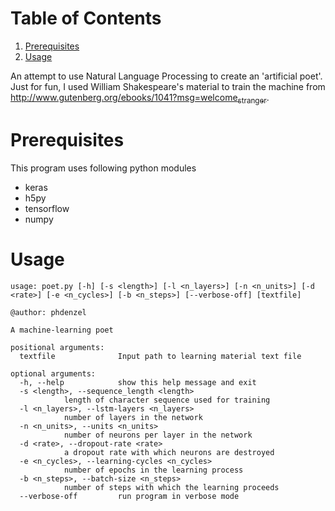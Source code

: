 
# Table of Contents

1.  [Prerequisites](#org1984af3)
2.  [Usage](#org632891c)

An attempt to use Natural Language Processing to create an 'artificial poet'.
Just for fun, I used William Shakespeare's material to train the machine from [http://www.gutenberg.org/ebooks/1041?msg=welcome<sub>stranger</sub>](http://www.gutenberg.org/ebooks/1041?msg=welcome_stranger).


<a id="org1984af3"></a>

# Prerequisites

This program uses following python modules

-   keras
-   h5py
-   tensorflow
-   numpy


<a id="org632891c"></a>

# Usage

    usage: poet.py [-h] [-s <length>] [-l <n_layers>] [-n <n_units>] [-d <rate>] [-e <n_cycles>] [-b <n_steps>] [--verbose-off] [textfile]
    
    @author: phdenzel
    
    A machine-learning poet
    
    positional arguments:
      textfile              Input path to learning material text file
    
    optional arguments:
      -h, --help            show this help message and exit
      -s <length>, --sequence_length <length>
    			length of character sequence used for training
      -l <n_layers>, --lstm-layers <n_layers>
    			number of layers in the network
      -n <n_units>, --units <n_units>
    			number of neurons per layer in the network
      -d <rate>, --dropout-rate <rate>
    			a dropout rate with which neurons are destroyed
      -e <n_cycles>, --learning-cycles <n_cycles>
    			number of epochs in the learning process
      -b <n_steps>, --batch-size <n_steps>
    			number of steps with which the learning proceeds
      --verbose-off         run program in verbose mode

